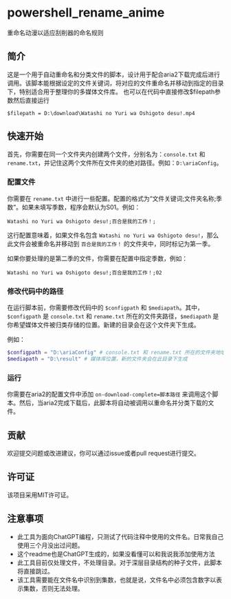 # powershell_rename_anime
重命名动漫以适应刮削器的命名规则

## 简介

这是一个用于自动重命名和分类文件的脚本，设计用于配合aria2下载完成后进行调用。该脚本能根据设定的文件关键词，将对应的文件重命名并移动到指定的目录下，特别适合用于整理你的多媒体文件库。
也可以在代码中直接修改$filepath参数然后直接运行
```
$filepath = D:\download\Watashi no Yuri wa Oshigoto desu!.mp4
```

## 快速开始

首先，你需要在同一个文件夹内创建两个文件，分别名为：`console.txt` 和 `rename.txt`，并记住这两个文件所在文件夹的绝对路径。例如：`D:\ariaConfig`。

### 配置文件

你需要在 `rename.txt` 中进行一些配置。配置的格式为“文件关键词;文件夹名称;季数”。如果未填写季数，程序会默认为S01。例如：

```
Watashi no Yuri wa Oshigoto desu!;百合是我的工作！;
```

这行配置意味着，如果文件名包含 `Watashi no Yuri wa Oshigoto desu!`，那么此文件会被重命名并移动到 `百合是我的工作！` 的文件夹中，同时标记为第一季。

如果你要处理的是第二季的文件，你需要在配置中指定季数，例如：

```
Watashi no Yuri wa Oshigoto desu!;百合是我的工作！;02
```

### 修改代码中的路径

在运行脚本前，你需要修改代码中的 `$configpath` 和 `$mediapath`。其中，`$configpath` 是 `console.txt` 和 `rename.txt` 所在的文件夹路径，`$mediapath` 是你希望媒体文件被归类存储的位置。新建的目录会在这个文件夹下生成。

例如：

```ps1
$configpath = "D:\ariaConfig" # console.txt 和 rename.txt 所在的文件夹地址
$mediapath = "D:\result" # 媒体库位置，新的文件夹会在此目录下生成
```

### 运行

你需要在aria2的配置文件中添加 `on-download-complete=脚本路径` 来调用这个脚本。然后，当aria2完成下载后，此脚本将自动被调用以重命名并分类下载的文件。

## 贡献

欢迎提交问题或改进建议，你可以通过issue或者pull request进行提交。

## 许可证

该项目采用MIT许可证。

## 注意事项

- 此工具为面向ChatGPT编程，只测试了代码注释中使用的文件名。日常我自己使用三个月没出过问题。
- 这个readme也是ChatGPT生成的，如果没看懂可以和我说我添加使用方法
- 此工具目前仅处理文件，不处理目录。对于深层目录结构的种子文件，此脚本将直接跳过。
- 该工具需要能在文件名中识别到集数，也就是说，文件名中必须包含数字以表示集数，否则无法处理。
